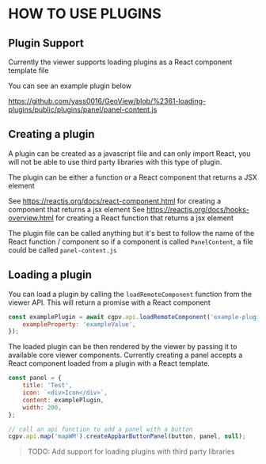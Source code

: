 # HOW TO USE PLUGINS

## Plugin Support

Currently the viewer supports loading plugins as a React component template file

You can see an example plugin below

https://github.com/yass0016/GeoView/blob/%2361-loading-plugins/public/plugins/panel/panel-content.js

## Creating a plugin

A plugin can be created as a javascript file and can only import React, you will not be able to use third party libraries with this type of plugin.

The plugin can be either a function or a React component that returns a JSX element

See https://reactjs.org/docs/react-component.html for creating a component that returns a jsx element
See https://reactjs.org/docs/hooks-overview.html for creating a React function that returns a jsx element

The plugin file can be called anything but it's best to follow the name of the React function / component so if a component is called `PanelContent`, a file could be called `panel-content.js`

## Loading a plugin

You can load a plugin by calling the `loadRemoteComponent` function from the viewer API. This will return a promise with a React component

```js
const examplePlugin = await cgpv.api.loadRemoteComponent('example-plugin.js', {
    exampleProperty: 'exampleValue',
});
```

The loaded plugin can be then rendered by the viewer by passing it to available core viewer components. Currently creating a panel accepts a React component loaded from a plugin with a React template.

```js
const panel = {
    title: 'Test',
    icon: `<div>Icon</div>`,
    content: examplePlugin,
    width: 200,
};

// call an api function to add a panel with a button
cgpv.api.map('mapWM').createAppbarButtonPanel(button, panel, null);
```

> TODO: Add support for loading plugins with third party libraries
